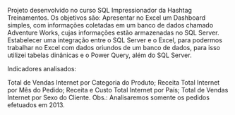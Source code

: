 Projeto desenvolvido no curso SQL Impressionador da Hashtag Treinamentos.
Os objetivos são:
Apresentar no Excel um Dashboard simples, com informações coletadas em um banco de dados chamado Adventure Works, cujas informações estão armazenadas no SQL Server.
Estabelecer uma integração entre o SQL Server e o Excel, para podermos trabalhar no Excel com dados oriundos de um banco de dados, para isso utilizei tabelas dinânicas e o Power Query, além do SQL Server.

Indicadores analisados:

Total de Vendas Internet por Categoria do Produto;
Receita Total Internet por Mês do Pedido;
Receita e Custo Total Internet por País;
Total de Vendas Internet por Sexo do Cliente.
Obs.: Analisaremos somente os pedidos efetuados em 2013.

